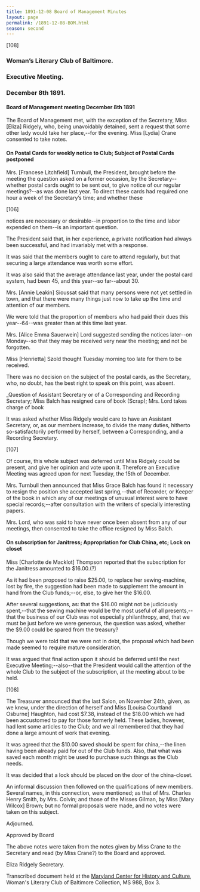 ```yaml
---
title: 1891-12-08 Board of Management Minutes
layout: page
permalink: /1891-12-08-BOM.html
season: second
---
```


<style>
    .container{
        font-size:1.4em;
    }
</style>
[108]

### Woman’s Literary Club of Baltimore.
### Executive Meeting.
### December 8th 1891.

#### Board of Management meeting December 8th 1891

The Board of Management met, with the exception of the Secretary, Miss [Eliza] Ridgely, who, being unavoidably detained, sent a request that some other lady would take her place,--for the evening. Miss [Lydia] Crane consented to take notes.

#### On Postal Cards for weekly notice to Club; Subject of Postal Cards postponed

Mrs. [Francese Litchfield] Turnbull, the President, brought before the meeting the question asked on a former occasion, by the Secretary--whether postal cards ought to be sent out, to give notice of our regular meetings?--as was done last year. To direct these cards had required one hour a week of the Secretary’s time; and whether these

[106]

notices are necessary or desirable--in proportion to the time and labor expended on them--is an important question.

The President said that, in her experience, a private notification had always been successful, and had invariably met with a response.

It was said that the members ought to care to attend regularly, but that securing a large attendance was worth some effort.

It was also said that the average attendance last year, under the postal card system, had been 45, and this year--so far--about 30.

Mrs. [Annie Leakin] Sioussat said that many persons were not yet settled in town, and that there were many things just now to take up the time and attention of our members.

We were told that the proportion of members who had paid their dues this year--64--was greater than at this time last year.

Mrs. [Alice Emma Sauerwein] Lord suggested sending the notices later--on Monday--so that they may be received very near the meeting; and not be forgotten.

Miss [Henrietta] Szold thought Tuesday morning too late for them to be received.

There was no decision on the subject of the postal cards, as the Secretary, who, no doubt, has the best right to speak on this point, was absent.

_Question of Assistant Secretary or of a Corresponding and Recording Secretary; Miss Balch has resigned care of book (Scrap); Mrs. Lord takes charge of book

It was asked whether Miss Ridgely would care to have an Assistant Secretary, or, as our members increase, to divide the many duties, hitherto so-satisfactorily performed by herself, between a Corresponding, and a Recording Secretary.

[107]

Of course, this whole subject was deferred until Miss Ridgely could be present, and give her opinion and vote upon it. Therefore an Executive Meeting was agreed upon for next Tuesday, the 15th of December.

Mrs. Turnbull then announced that Miss Grace Balch has found it necessary to resign the position she accepted last spring,--that of Recorder, or Keeper of the book in which any of our meetings of unusual interest were to have special records;--after consultation with the writers of specially interesting papers.

Mrs. Lord, who was said to have never once been absent from any of our meetings, then consented to take the office resigned by Miss Balch.

#### On subscription for Janitress; Appropriation for Club China, etc; Lock on closet

Miss [Charlotte de Macklot] Thompson reported that the subscription for the Janitress amounted to $16.00.(?)

As it had been proposed to raise $25.00, to replace her sewing-machine, lost by fire, the suggestion had been made to supplement the amount in hand from the Club funds;--or, else, to give her the $16.00.

After several suggestions, as: that the $16.00 might not be judiciously spent,--that the sewing machine would be the most useful of all presents,--that the business of our Club was not especially philanthropy, and, that we must be just before we were generous, the question was asked, whether the $9.00 could be spared from the treasury?

Though we were told that we were not in debt, the proposal which had been made seemed to require mature consideration.

It was argued that final action upon it should be deferred until the next Executive Meeting;--also--that the President would call the attention of the whole Club to the subject of the subscription, at the meeting about to be held.

[108]

The Treasurer announced that the last Salon, on November 24th, given, as we knew, under the direction of herself and Miss [Louisa Courtland Osburne] Haughton, had cost $7.38, instead of the $18.00 which we had been accustomed to pay for those formerly held. These ladies, however, had lent some articles to the Club; and we all remembered that they had done a large amount of work that evening.

It was agreed that the $10.00 saved should be spent for china,--the linen having been already paid for out of the Club funds. Also, that what was saved each month might be used to purchase such things as the Club needs.

It was decided that a lock should be placed on the door of the china-closet.

An informal discussion then followed on the qualifications of new members. Several names, in this connection, were mentioned; as that of Mrs. Charles Henry Smith, by Mrs. Colvin; and those of the Misses Gilman, by Miss [Mary Wilcox] Brown; but no formal proposals were made, and no votes were taken on this subject.

Adjourned.

Approved by Board

The above notes were taken from the notes given by Miss Crane to the Secretary and read (by Miss Crane?) to the Board and approved.

Eliza Ridgely
Secretary.

Transcribed document held at the [Maryland Center for History and Culture](http://mdhs.org/), Woman's Literary Club of Baltimore Collection, MS 988, Box 3. 